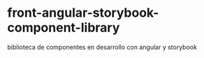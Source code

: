 # front-angular-storybook-component-library
biblioteca de componentes en desarrollo con angular y storybook 
